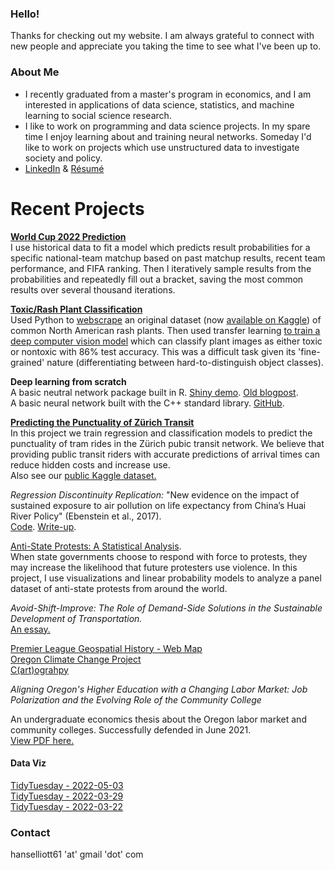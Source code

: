 ### Hello!
Thanks for checking out my website. I am always grateful to connect with new people and appreciate you taking the time to see what I've been up to.    

### About Me
- I recently graduated from a master's program in economics, and I am interested in applications of data science, statistics, and machine learning to social science research.  
- I like to work on programming and data science projects. In my spare time I enjoy learning about and training neural networks. Someday I'd like to work on projects which use unstructured data to investigate society and policy.  
- [LinkedIn](https://www.linkedin.com/in/hans-elliott/)  &  [Résumé](https://hans-elliott99.github.io/Resume.pdf) 
  
# Recent Projects  
**[World Cup 2022 Prediction](https://www.kaggle.com/code/hanselliott/wc22-xgboost-simulation)**  
I use historical data to fit a model which predicts result probabilities for a specific national-team matchup based on past matchup results, recent team performance, and FIFA ranking. Then I iteratively sample results from the probabilities and repeatedly fill out a bracket, saving the most common results over several thousand iterations.

**[Toxic/Rash Plant Classification](https://hans-elliott99-toxic-plant-classification-streamlitapp-egloqy.streamlitapp.com/)**  
Used Python to [webscrape](https://github.com/hans-elliott99/toxic-plant-classification/blob/main/notebooks/scrape-iNaturalist.ipynb) an original dataset (now [available on Kaggle](https://www.kaggle.com/datasets/hanselliott/toxic-plant-classification)) of common North American rash plants. Then used transfer learning [to train a deep computer vision model](https://www.kaggle.com/code/hanselliott/tpc-basicresnet) which can classify plant images as either toxic or nontoxic with 86% test accuracy. This was a difficult task given its 'fine-grained' nature (differentiating between hard-to-distinguish object classes).  


**Deep learning from scratch**     
A basic neutral network package built in R. [Shiny demo](https://etatxd-hans0elliott.shinyapps.io/shiny/). [Old blogpost](https://hans-elliott99.github.io/nnfs-r/blogpost-1/nnfs-blogpost.html).  
A basic neural network built with the C++ standard library. [GitHub](https://github.com/hans-elliott99/CppNet).


**[Predicting the Punctuality of Zürich Transit](https://www.kaggle.com/hanselliott/predicting-the-punctuality-of-zurich-transit)**  
In this project we train regression and classification models to predict the punctuality of tram rides in the Zürich pubic transit network. We believe that providing public transit riders with accurate predictions of arrival times can reduce hidden costs and increase use.  
Also see our [public Kaggle dataset.](https://www.kaggle.com/hanselliott/a-week-of-zurich-transit)

_Regression Discontinuity Replication:_ "New evidence on the impact of sustained exposure to air pollution on life expectancy 
from China’s Huai River Policy" (Ebenstein et al., 2017).  
[Code](https://hans-elliott99.github.io/causal-inf/huai-river/rdd-huai-river.html). [Write-up](https://hans-elliott99.github.io/causal-inf/huai-river/huai-river.pdf).

[Anti-State Protests: A Statistical Analysis](https://hans-elliott99.github.io/protest/MassMobilBlogPost.html).   
When state governments choose to respond with force to protests, they may increase the likelihood that future protesters use violence. 
In this project, I use visualizations and linear probability models to analyze a panel dataset of anti-state protests from around the world.

_Avoid-Shift-Improve: The Role of Demand-Side Solutions in the Sustainable Development of Transportation._  
[An essay.](https://hans-elliott99.github.io/loose-pdfs/ASI_Elliott.pdf)

[Premier League Geospatial History - Web Map](https://hans-elliott99.github.io/GIS/PLHistoryPost.html)  
[Oregon Climate Change Project](https://hans-elliott99.github.io/GIS/GIS_I_Project.html)  
[C(art)ograhpy](https://hans-elliott99.github.io/GIS/C-art-ography.html)  

_Aligning Oregon's Higher Education with a Changing Labor Market: Job Polarization and the Evolving Role of the Community College_  

An undergraduate economics thesis about the Oregon labor market and community colleges. Successfully defended in June 2021.  
[View PDF here.](https://hans-elliott99.github.io/loose-pdfs/HansElliott_Thesis.pdf)  


#### Data Viz
[TidyTuesday - 2022-05-03](https://hans-elliott99.github.io/tidy_tuesday/2022-05-03/tt_solar-wind.html)  
[TidyTuesday - 2022-03-29](https://hans-elliott99.github.io/tidy_tuesday/2022-03-29/tt_collegesports.html)  
[TidyTuesday - 2022-03-22](https://hans-elliott99.github.io/tidy_tuesday/2022-03-22/tt_babynames.html)  


### Contact
hanselliott61 'at'  gmail 'dot' com

